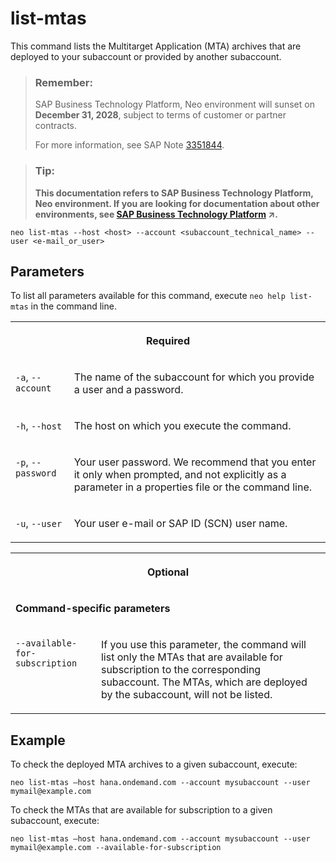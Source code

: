 <!-- loiob8b51efeb4ef44939c828a435549c357 -->

# list-mtas

This command lists the Multitarget Application \(MTA\) archives that are deployed to your subaccount or provided by another subaccount.



> ### Remember:  
> SAP Business Technology Platform, Neo environment will sunset on **December 31, 2028**, subject to terms of customer or partner contracts.
> 
> For more information, see SAP Note [3351844](https://me.sap.com/notes/3351844).

> ### Tip:  
> **This documentation refers to SAP Business Technology Platform, Neo environment. If you are looking for documentation about other environments, see [SAP Business Technology Platform](https://help.sap.com/viewer/65de2977205c403bbc107264b8eccf4b/Cloud/en-US/6a2c1ab5a31b4ed9a2ce17a5329e1dd8.html "SAP Business Technology Platform (SAP BTP) is an integrated offering comprised of four technology portfolios: database and data management, application development and integration, analytics, and intelligent technologies. The platform offers users the ability to turn data into business value, compose end-to-end business processes, and build and extend SAP applications quickly.") :arrow_upper_right:.**



```
neo list-mtas --host <host> --account <subaccount_technical_name> --user <e-mail_or_user>
```



<a name="loiob8b51efeb4ef44939c828a435549c357__section_N10015_N10012_N10001"/>

## Parameters



To list all parameters available for this command, execute `neo help list-mtas` in the command line.


<table>
<tr>
<th valign="top" colspan="2">

Required

</th>
</tr>
<tr>
<td valign="top">

`-a`, `--account`

</td>
<td valign="top">

The name of the subaccount for which you provide a user and a password.

</td>
</tr>
<tr>
<td valign="top">

`-h`, `--host`

</td>
<td valign="top">

The host on which you execute the command.

</td>
</tr>
<tr>
<td valign="top">

`-p`, `--password`

</td>
<td valign="top">

Your user password. We recommend that you enter it only when prompted, and not explicitly as a parameter in a properties file or the command line.

</td>
</tr>
<tr>
<td valign="top">

`-u`, `--user`

</td>
<td valign="top">

Your user e-mail or SAP ID \(SCN\) user name.

</td>
</tr>
</table>


<table>
<tr>
<th valign="top" colspan="2">

Optional

</th>
</tr>
<tr>
<td valign="top" colspan="2">

**Command-specific parameters**

</td>
</tr>
<tr>
<td valign="top">

`--available-for-subscription` 

</td>
<td valign="top">

If you use this parameter, the command will list only the MTAs that are available for subscription to the corresponding subaccount. The MTAs, which are deployed by the subaccount, will not be listed.

</td>
</tr>
</table>



<a name="loiob8b51efeb4ef44939c828a435549c357__section_N1014A_N10012_N10001"/>

## Example

To check the deployed MTA archives to a given subaccount, execute:

```
neo list-mtas –host hana.ondemand.com --account mysubaccount --user mymail@example.com 
```

To check the MTAs that are available for subscription to a given subaccount, execute:

```
neo list-mtas –host hana.ondemand.com --account mysubaccount --user mymail@example.com --available-for-subscription
```

